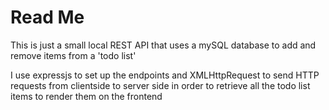 # Read Me

This is just a small local REST API that uses a mySQL database to add and remove items from a 'todo list'

I use expressjs to set up the endpoints and XMLHttpRequest to send HTTP requests from clientside to server side in order to retrieve all the todo list items to render them on the frontend
